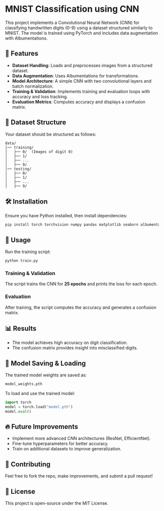 # MNIST Classification using CNN

This project implements a Convolutional Neural Network (CNN) for classifying handwritten digits (0-9) using a dataset structured similarly to MNIST. The model is trained using PyTorch and includes data augmentation with Albumentations.

## 📌 Features
- **Dataset Handling**: Loads and preprocesses images from a structured dataset.
- **Data Augmentation**: Uses Albumentations for transformations.
- **Model Architecture**: A simple CNN with two convolutional layers and batch normalization.
- **Training & Validation**: Implements training and evaluation loops with accuracy and loss tracking.
- **Evaluation Metrics**: Computes accuracy and displays a confusion matrix.

## 📂 Dataset Structure
Your dataset should be structured as follows:
```
data/
│── training/
│   ├── 0/  (Images of digit 0)
│   ├── 1/
│   ├── ...
│   ├── 9/
│── testing/
│   ├── 0/
│   ├── 1/
│   ├── ...
│   ├── 9/
```

## 🛠 Installation
Ensure you have Python installed, then install dependencies:
```sh
pip install torch torchvision numpy pandas matplotlib seaborn albumentations scikit-learn tqdm opencv-python
```

## 🚀 Usage
Run the training script:
```sh
python train.py
```

### **Training & Validation**
The script trains the CNN for **25 epochs** and prints the loss for each epoch.

### **Evaluation**
After training, the script computes the accuracy and generates a confusion matrix.

## 📊 Results
- The model achieves high accuracy on digit classification.
- The confusion matrix provides insight into misclassified digits.

## 💾 Model Saving & Loading
The trained model weights are saved as:
```sh
model_weights.pth
```
To load and use the trained model:
```python
import torch
model = torch.load("model.pth")
model.eval()
```

## 🔥 Future Improvements
- Implement more advanced CNN architectures (ResNet, EfficientNet).
- Fine-tune hyperparameters for better accuracy.
- Train on additional datasets to improve generalization.

## 🤝 Contributing
Feel free to fork the repo, make improvements, and submit a pull request!

## 📝 License
This project is open-source under the MIT License.

